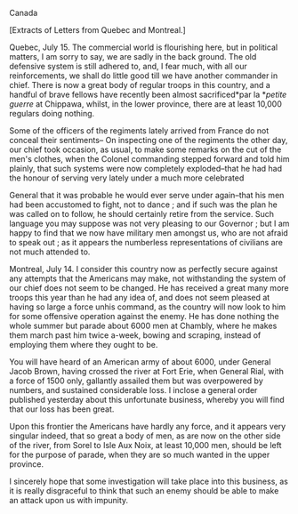 Canada[Extracts of Letters from Quebec and Montreal.]Quebec, July 15. The commercial world is flourishing here, but in political matters, I am sorry to say, we are sadly in the back ground. The old defensive system is still adhered to, and, I fear much, with all our reinforcements, we shall do little good till we have another commander in chief. There is now a great body of regular troops in this country, and a handful of brave fellows have recently been almost sacrificed*par la **petite guerre*  at Chippawa, whilst, in the lower province, there are at least 10,000 regulars doing nothing.Some of the officers of the regiments lately arrived from France do not conceal their sentiments– On inspecting one of the regiments the other day, our chief took occasion, as usual, to make some remarks on the cut of the men's clothes, when the Colonel commanding stepped forward and told him plainly, that such systems were now completely exploded–that he had had the honour of serving very lately under a much more celebratedGeneral that it was probable he would ever serve under again–that his men had been accustomed to fight, not to dance ; and if such was the plan he was called on to follow, he should certainly retire from the service. Such language you may suppose was not very pleasing to our Governor ; but I am happy to find that we now have military men amongst us, who are not afraid to speak out ; as it appears the numberless representations of civilians are not much attended to.Montreal, July 14. I consider this country now as perfectly secure against any attempts that the Americans may make, not withstanding the system of our chief does not seem to be changed. He has received a great many more troops this year than he had any idea of, and does not seem pleased at having so large a force unhis command, as the country will now look to him for some offensive operation against the enemy. He has done nothing the whole summer but parade about 6000 men at Chambly, where he makes them march past him twice a-week, bowing and scraping, instead of employing them where they ought to be.You will have heard of an American army of about 6000, under General Jacob Brown, having crossed the river at Fort Erie, when General Rial, with a force of 1500 only, gallantly assailed them but was overpowered by numbers, and sustained considerable loss. I inclose a general order published yesterday about this unfortunate business, whereby you will find that our loss has been great.Upon this frontier the Americans have hardly any force, and it appears very singular indeed, that so great a body of men, as are now on the other side of the river, from Sorel to Isle Aux Noix, at least 10,000 men, should be left for the purpose of parade, when they are so much wanted in the upper province.I sincerely hope that some investigation will take place into this business, as it is really disgraceful to think that such an enemy should be able to make an attack upon us with impunity.